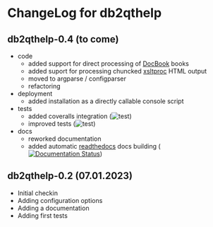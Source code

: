 # ChangeLog for db2qthelp

## db2qthelp-0.4 (to come)

* code
    * added support for direct processing of [DocBook](https://docbook.org/) books
    * added suport for processing chuncked [xsltproc](https://gitlab.gnome.org/GNOME/libxslt) HTML output
    * moved to argparse / configparser
    * refactoring
* deployment
    * added installation as a directly callable console script
* tests
    * added coveralls integration (![test](https://github.com/dkrajzew/db2qthelp/actions/workflows/test.yml/badge.svg))
    * improved tests (![test](https://github.com/dkrajzew/db2qthelp/actions/workflows/test.yml/badge.svg))
* docs
    * reworked documentation
    * added automatic [readthedocs](https://db2qthelp.readthedocs.io/) docs building ([![Documentation Status](https://readthedocs.org/projects/db2qthelp/badge/?version=latest)](https://db2qthelp.readthedocs.io/en/latest/?badge=latest))


## db2qthelp-0.2 (07.01.2023)

* Initial checkin
* Adding configuration options
* Adding a documentation
* Adding first tests





